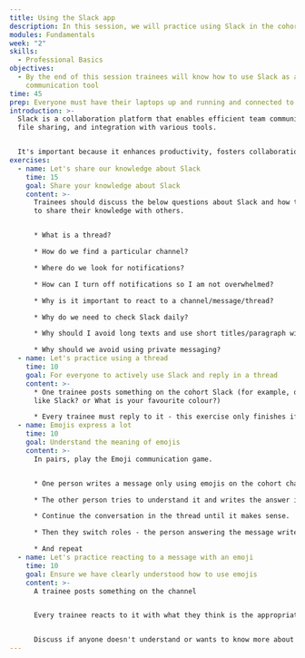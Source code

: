 ```yaml
---
title: Using the Slack app
description: In this session, we will practice using Slack in the cohort.
modules: Fundamentals
week: "2"
skills:
  - Professional Basics
objectives:
  - By the end of this session trainees will know how to use Slack as a
    communication tool
time: 45
prep: Everyone must have their laptops up and running and connected to the internet.
introduction: >-
  Slack is a collaboration platform that enables efficient team communication,
  file sharing, and integration with various tools.


  It's important because it enhances productivity, fosters collaboration, and centralises communication for remote and distributed teams.
exercises:
  - name: Let's share our knowledge about Slack
    time: 15
    goal: Share your knowledge about Slack
    content: >-
      Trainees should discuss the below questions about Slack and how to use it
      to share their knowledge with others.


      * What is a thread? 

      * How do we find a particular channel? 

      * Where do we look for notifications?

      * How can I turn off notifications so I am not overwhelmed?

      * Why is it important to react to a channel/message/thread?

      * Why do we need to check Slack daily?

      * Why should I avoid long texts and use short titles/paragraph with details in a thread? 

      * Why should we avoid using private messaging?
  - name: Let's practice using a thread
    time: 10
    goal: For everyone to actively use Slack and reply in a thread
    content: >-
      * O﻿ne trainee posts something on the cohort Slack (for example, do you
      like Slack? or What is your favourite colour?)

      * Every trainee must reply to it - this exercise only finishes if we have the same number of replies as the number of trainees in the class!
  - name: Emojis express a lot
    time: 10
    goal: Understand the meaning of emojis
    content: >-
      In pairs, play the Emoji communication game. 


      * One person writes a message only using emojis on the cohort channel and tags their pair.

      * The other person tries to understand it and writes the answer in the thread.

      * Continue the conversation in the thread until it makes sense.

      * Then they switch roles - the person answering the message writes a new message on that thread and tags their pair.

      * And repeat
  - name: Let's practice reacting to a message with an emoji
    time: 10
    goal: Ensure we have clearly understood how to use emojis
    content: >-
      A trainee posts something on the channel


      E﻿very trainee reacts to it with what they think is the appropriate emoji.


      Discuss if anyone doesn't understand or wants to know more about a specific emoji used.
---
```

